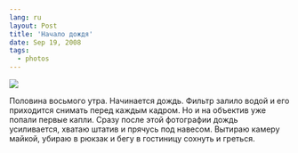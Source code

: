 ```yaml
---
lang: ru
layout: Post
title: 'Начало дождя'
date: Sep 19, 2008
tags:
  - photos
---
```


![](photo://2008-09-11_5D_7850_Artem_Sapegin)

Половина восьмого утра. Начинается дождь. Фильтр залило водой и его приходится снимать перед каждым кадром. Но и на объектив уже попали первые капли. Сразу после этой фотографии дождь усиливается, хватаю штатив и прячусь под навесом. Вытираю камеру майкой, убираю в рюкзак и бегу в гостиницу сохнуть и греться.
